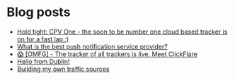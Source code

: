 # Blog posts
<!-- BLOG-POST-LIST:START -->
- [Hold tight: CPV One - the soon to be number one cloud based tracker is on for a fast lap :&rpar;](https://afflift.com/f/threads/hold-tight-cpv-one-the-soon-to-be-number-one-cloud-based-tracker-is-on-for-a-fast-lap.10731/)
- [What is the best push notification service provider?](https://afflift.com/f/threads/what-is-the-best-push-notification-service-provider.10722/)
- [😱 [OMFG] - The tracker of all trackers is live. Meet ClickFlare](https://afflift.com/f/threads/%F0%9F%98%B1-omfg-the-tracker-of-all-trackers-is-live-meet-clickflare.9851/)
- [Hello from Dublin!](https://afflift.com/f/threads/hello-from-dublin.10718/)
- [Building my own traffic sources](https://afflift.com/f/threads/building-my-own-traffic-sources.10721/)
<!-- BLOG-POST-LIST:END -->
